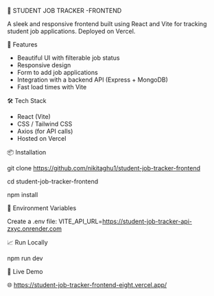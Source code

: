  🎯 STUDENT JOB TRACKER -FRONTEND

A sleek and responsive frontend built using React and Vite for tracking student job applications. Deployed on Vercel.

🚀 Features

- Beautiful UI with filterable job status
- Responsive design
- Form to add job applications
- Integration with a backend API (Express + MongoDB)
- Fast load times with Vite

 🛠️ Tech Stack

- React (Vite)
- CSS / Tailwind CSS
- Axios (for API calls)
- Hosted on Vercel

📦 Installation

git clone https://github.com/nikitaghu1/student-job-tracker-frontend

cd student-job-tracker-frontend 

npm install

🔧 Environment Variables

Create a .env file:
VITE_API_URL=https://student-job-tracker-api-zxyc.onrender.com

📈 Run Locally

npm run dev

🔗 Live Demo

🌐 https://student-job-tracker-frontend-eight.vercel.app/
